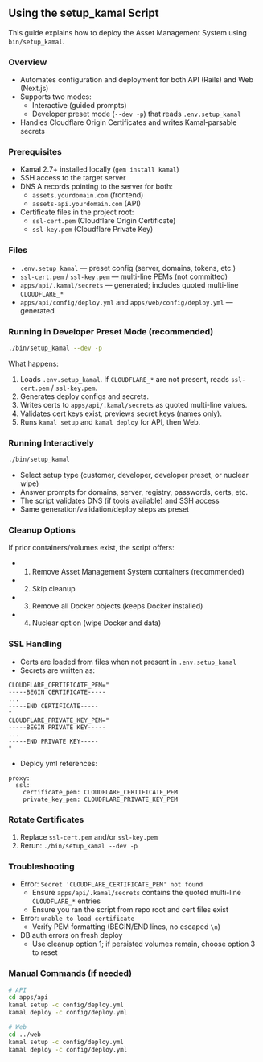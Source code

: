 ## Using the setup_kamal Script

This guide explains how to deploy the Asset Management System using `bin/setup_kamal`.

### Overview
- Automates configuration and deployment for both API (Rails) and Web (Next.js)
- Supports two modes:
  - Interactive (guided prompts)
  - Developer preset mode (`--dev -p`) that reads `.env.setup_kamal`
- Handles Cloudflare Origin Certificates and writes Kamal‑parsable secrets

### Prerequisites
- Kamal 2.7+ installed locally (`gem install kamal`)
- SSH access to the target server
- DNS A records pointing to the server for both:
  - `assets.yourdomain.com` (frontend)
  - `assets-api.yourdomain.com` (API)
- Certificate files in the project root:
  - `ssl-cert.pem` (Cloudflare Origin Certificate)
  - `ssl-key.pem` (Cloudflare Private Key)

### Files
- `.env.setup_kamal` — preset config (server, domains, tokens, etc.)
- `ssl-cert.pem` / `ssl-key.pem` — multi-line PEMs (not committed)
- `apps/api/.kamal/secrets` — generated; includes quoted multi-line `CLOUDFLARE_*`
- `apps/api/config/deploy.yml` and `apps/web/config/deploy.yml` — generated

### Running in Developer Preset Mode (recommended)
```bash
./bin/setup_kamal --dev -p
```
What happens:
1) Loads `.env.setup_kamal`. If `CLOUDFLARE_*` are not present, reads `ssl-cert.pem` / `ssl-key.pem`.
2) Generates deploy configs and secrets.
3) Writes certs to `apps/api/.kamal/secrets` as quoted multi-line values.
4) Validates cert keys exist, previews secret keys (names only).
5) Runs `kamal setup` and `kamal deploy` for API, then Web.

### Running Interactively
```bash
./bin/setup_kamal
```
- Select setup type (customer, developer, developer preset, or nuclear wipe)
- Answer prompts for domains, server, registry, passwords, certs, etc.
- The script validates DNS (if tools available) and SSH access
- Same generation/validation/deploy steps as preset

### Cleanup Options
If prior containers/volumes exist, the script offers:
- 1) Remove Asset Management System containers (recommended)
- 2) Skip cleanup
- 3) Remove all Docker objects (keeps Docker installed)
- 4) Nuclear option (wipe Docker and data)

### SSL Handling
- Certs are loaded from files when not present in `.env.setup_kamal`
- Secrets are written as:
```
CLOUDFLARE_CERTIFICATE_PEM="
-----BEGIN CERTIFICATE-----
...
-----END CERTIFICATE-----
"
CLOUDFLARE_PRIVATE_KEY_PEM="
-----BEGIN PRIVATE KEY-----
...
-----END PRIVATE KEY-----
"
```
- Deploy yml references:
```
proxy:
  ssl:
    certificate_pem: CLOUDFLARE_CERTIFICATE_PEM
    private_key_pem: CLOUDFLARE_PRIVATE_KEY_PEM
```

### Rotate Certificates
1) Replace `ssl-cert.pem` and/or `ssl-key.pem`
2) Rerun: `./bin/setup_kamal --dev -p`

### Troubleshooting
- Error: `Secret 'CLOUDFLARE_CERTIFICATE_PEM' not found`
  - Ensure `apps/api/.kamal/secrets` contains the quoted multi-line `CLOUDFLARE_*` entries
  - Ensure you ran the script from repo root and cert files exist
- Error: `unable to load certificate`
  - Verify PEM formatting (BEGIN/END lines, no escaped `\n`)
- DB auth errors on fresh deploy
  - Use cleanup option 1; if persisted volumes remain, choose option 3 to reset

### Manual Commands (if needed)
```bash
# API
cd apps/api
kamal setup -c config/deploy.yml
kamal deploy -c config/deploy.yml

# Web
cd ../web
kamal setup -c config/deploy.yml
kamal deploy -c config/deploy.yml
```
